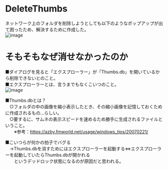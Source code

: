 # DeleteThumbs
ネットワーク上のフォルダを削除しようとしても以下のようなポップアップが出て困ったため、解決するために作成した。  
![image](https://github.com/user-attachments/assets/4e1e83e2-6e8a-478b-ace8-88ce7b2e98b1)  

# そもそもなぜ消せなかったのか
■ダイアログを見ると「エクスプローラー」が「Thumbs.db」を開いているから削除できないとのこと。  
■エクスプローラーとは、言うまでもなくこいつのこと。  
![image](https://github.com/user-attachments/assets/15cc1a0c-0c2b-4a98-bf8f-545b18e9a372)  
  
■Thumbs.dbとは？  
　○フォルダの中の画像を縮小表示したとき、その縮小画像を記憶しておくために作成されるもの…らしい。  
　○要するに、サムネの表示スピードを速めるため勝手に生成されるファイルということ。  
　　※参考：https://azby.fmworld.net/usage/windows_tips/20070221/  
  
■こいつらが何かの拍子でバグる  
　→Thumbs.dbを消すためにはエクスプローラーを起動する⇔エクスプローラーを起動していたらThumbs.dbが開かれる  
 　　というデッドロック状態になるのが原因だと思われる。
